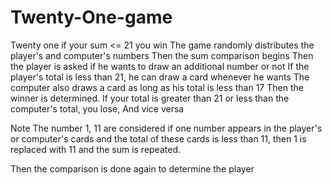 # Twenty-One-game
Twenty one if your sum &lt;= 21 you win
The game randomly distributes the player's and computer's numbers
Then the sum comparison begins
Then the player is asked if he wants to draw an additional number or not
If the player's total is less than 21, he can draw a card whenever he wants
The computer also draws a card as long as his total is less than 17
Then the winner is determined. If your total is greater than 21 or less than the computer's total, you lose, And vice versa

Note
The number 1, 11 are considered if one number appears in the player's or computer's cards and the total of these cards is less than 11, then 1 is replaced with 11 and the sum is repeated.

Then the comparison is done again to determine the player


